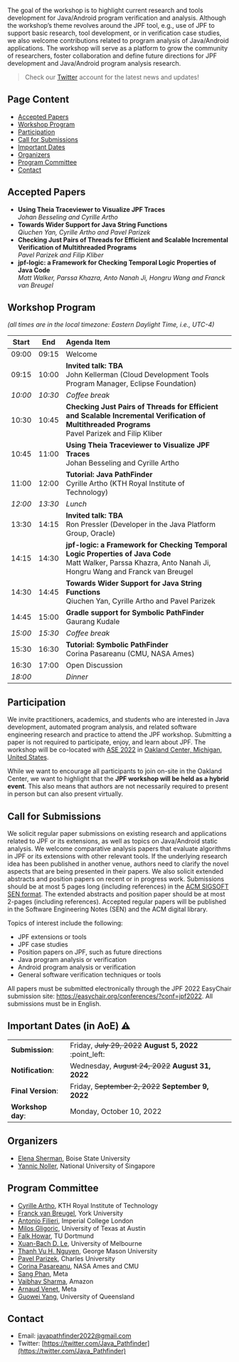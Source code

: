 The goal of the workshop is to highlight current research and tools development for Java/Android program verification and analysis. Although the workshop’s theme revolves around the JPF tool, e.g., use of JPF to support basic research, tool development, or in verification case studies, we also welcome contributions related to program analysis of Java/Android applications. The workshop will serve as a platform to grow the community of researchers, foster collaboration and define future directions for JPF development and Java/Android program analysis research.

> Check our [Twitter](https://twitter.com/Java_Pathfinder) account for the latest news and updates!

## Page Content

* [Accepted Papers](#Accepted-Papers)
* [Workshop Program](#Workshop-Program)
* [Participation](#Participation)
* [Call for Submissions](#Call-for-Submissions)
* [Important Dates](#important-dates-in-aoe-warning)
* [Organizers](#Organizers)
* [Program Committee](#Program-Committee)
* [Contact](#Contact)

## Accepted Papers

* **Using Theia Traceviewer to Visualize JPF Traces**<br>*Johan Besseling and Cyrille Artho*
* **Towards Wider Support for Java String Functions**<br>*Qiuchen Yan, Cyrille Artho and Pavel Parizek*
* **Checking Just Pairs of Threads for Efficient and Scalable Incremental Verification of Multithreaded Programs**<br>*Pavel Parizek and Filip Kliber*
* **jpf-logic: a Framework for Checking Temporal Logic Properties of Java Code**<br>*Matt Walker, Parssa Khazra, Anto Nanah Ji, Hongru Wang and Franck van Breugel*

## Workshop Program
*(all times are in the local timezone: Eastern Daylight Time, i.e., UTC-4)*

Start | End | Agenda Item
--- | --- | :---
09:00 | 09:15 | Welcome
09:15 | 10:00 | **Invited talk: TBA**<br>John Kellerman (Cloud Development Tools Program Manager, Eclipse Foundation)
*10:00* | *10:30* | *Coffee break*
10:30 | 10:45 | **Checking Just Pairs of Threads for Efficient and Scalable Incremental Verification of Multithreaded Programs**<br>Pavel Parizek and Filip Kliber
10:45 | 11:00 | **Using Theia Traceviewer to Visualize JPF Traces**<br>Johan Besseling and Cyrille Artho
11:00 | 12:00 | **Tutorial: Java PathFinder**<br>Cyrille Artho (KTH Royal Institute of Technology)
*12:00* | *13:30* | *Lunch*
13:30 | 14:15 | **Invited talk: TBA**<br>Ron Pressler (Developer in the Java Platform Group, Oracle)
14:15 | 14:30 | **jpf-logic: a Framework for Checking Temporal Logic Properties of Java Code**<br>Matt Walker, Parssa Khazra, Anto Nanah Ji, Hongru Wang and Franck van Breugel
14:30 | 14:45 | **Towards Wider Support for Java String Functions**<br>Qiuchen Yan, Cyrille Artho and Pavel Parizek
14:45 | 15:00 | **Gradle support for Symbolic PathFinder**<br>Gaurang Kudale
*15:00* | *15:30* | *Coffee break*
15:30 | 16:30 | **Tutorial: Symbolic PathFinder**<br>Corina Pasareanu (CMU, NASA Ames)
16:30 | 17:00 | Open Discussion
*18:00* | | *Dinner*


## Participation
We invite practitioners, academics, and students who are interested in Java development, automated program analysis, and related software engineering research and practice to attend the JPF workshop. Submitting a paper is not required to participate, enjoy, and learn about JPF. The workshop will be co-located with [ASE 2022](https://conf.researchr.org/track/ase-2022/ase-2022-workshops) in [Oakland Center, Michigan, United States](https://conf.researchr.org/venue/ase-2022/ase-2022-venue).


While we want to encourage all participants to join on-site in the Oakland Center, we want to highlight that the **JPF workshop will be held as a hybrid event**. This also means that authors are not necessarily required to present in person but can also present virtually.

## Call for Submissions
We solicit regular paper submissions on existing research and applications related to JPF or its extensions, as well as topics on Java/Android static analysis. We welcome comparative analysis papers that evaluate algorithms in JPF or its extensions with other relevant tools. If the underlying research idea has been published in another venue, authors need to clarify the novel aspects that are being presented in their papers. We also solicit extended abstracts and position papers on recent or in progress work. Submissions should be at most 5 pages long (including references) in the [ACM SIGSOFT SEN format](https://www.sigsoft.org/SEN/subpub.html). The extended abstracts and position paper should be at most 2-pages (including references). Accepted regular papers will be published in the Software Engineering Notes (SEN) and the ACM digital library.

Topics of interest include the following:
* JPF extensions or tools
* JPF case studies
* Position papers on JPF, such as future directions
* Java program analysis or verification
* Android program analysis or verification
* General software verification techniques or tools

All papers must be submitted electronically through the JPF 2022 EasyChair submission site: https://easychair.org/conferences/?conf=jpf2022. All submissions must be in English.

## Important Dates (in AoE) :warning:
<table>
  <tbody>
    <tr>
      <td><b>Submission</b>:</td>
      <td>Friday, <s>July 29, 2022</s> <b>August 5, 2022</b> :point_left:</td>
    </tr>
    <tr>
      <td><b>Notification</b>:</td>
      <td>Wednesday, <s>August 24, 2022</s> <b>August 31, 2022</b></td>
    </tr>
    <tr>
      <td><b>Final Version</b>:</td>
      <td>Friday, <s>September 2, 2022</s> <b>September 9, 2022</b></td>
    </tr>
    <tr>
      <td><b>Workshop day</b>:</td>
      <td>Monday, October 10, 2022</td>
    </tr>
  </tbody>
</table>

<!-- Bidding: Tuesday, August, 2 -->
<!-- Assignments: Wednesday, August, 3 -->
<!-- Review: August, 4-19 -->
<!-- Discussion: August, 20-22 -->

## Organizers
* [Elena Sherman](http://cs.boisestate.edu/~esherman/), Boise State University
* [Yannic Noller](https://comp.nus.edu.sg/~yannic), National University of Singapore

## Program Committee
* [Cyrille Artho](https://people.kth.se/~artho/), KTH Royal Institute of Technology
* [Franck van Breugel](http://www.cse.yorku.ca/~franck/), York University
* [Antonio Filieri](https://www.antonio.filieri.name), Imperial College London
* [Milos Gligoric](https://users.ece.utexas.edu/~gligoric/), University of Texas at Austin
* [Falk Howar](https://ls14-www.cs.tu-dortmund.de/cms/de/mitarbeiter/profs/Howar.html), TU Dortmund
* [Xuan-Bach D. Le](https://xuanbachle.github.io), University of Melbourne
* [Thanh Vu H. Nguyen](https://nguyenthanhvuh.github.io), George Mason University
* [Pavel Parizek](https://d3s.mff.cuni.cz/people/pavelparizek/), Charles University
* [Corina Pasareanu](https://www.cylab.cmu.edu/directory/bios/pasareanu-corina.html), NASA Ames and CMU
* [Sang Phan](https://research.facebook.com/people/phan-sang/), Meta
* [Vaibhav Sharma](https://sites.google.com/view/vaibhavbsharma/home), Amazon
* [Arnaud Venet](https://dblp.org/pid/59/4227.html), Meta
* [Guowei Yang](https://guoweiyang.github.io), University of Queensland

## Contact
* Email: [javapathfinder2022@gmail.com](mailto:javapathfinder2022@gmail.com)
* Twitter: [https://twitter.com/Java_Pathfinder](https://twitter.com/Java_Pathfinder)